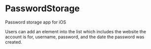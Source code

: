 # PasswordStorage
Password storage app for iOS

Users can add an element into the list which includes the website the account is for, username, password, and the date the password was created.

